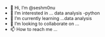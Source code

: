 - 👋 Hi, I’m @seshm0nu
- 👀 I’m interested in ... data analysis
-python
- 🌱 I’m currently learning ...data analysis
- 💞️ I’m looking to collaborate on ...
- 📫 How to reach me ...

<!---
seshm0nu/seshm0nu is a ✨ special ✨ repository because its `README.md` (this file) appears on your GitHub profile.
You can click the Preview link to take a look at your changes.
--->
